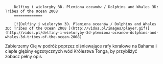 
        Delfiny i wieloryby 3D. Plemiona oceanów / Dolphins and Whales 3D: Tribes of the Ocean 2008 
        =============
        
        [![Delfiny i wieloryby 3D. Plemiona oceanów / Dolphins and Whales 3D: Tribes of the Ocean 2008 ](http://vidos.pl/images/player.gif)](http://vidos.pl/delfiny-i-wieloryby-3d-plemiona-oceanow-dolphins-and-whales-3d-tribes-of-the-ocean-2008)
        
        
 Zabierzemy Cię w podróż poprzez olśniewające rafy koralowe na Bahama i ciepłe głębiny egzotycznych wód Królestwa Tonga, by przybliżyć zobacz pełny opis
    